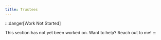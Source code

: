 ```yaml
---
title: Trustees
---
```


:::danger[Work Not Started]

This section has not yet been worked on. Want to help? Reach out to me!
:::